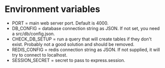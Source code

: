 # Environment variables

* PORT = main web server port. Default is 4000.
* DB_CONFIG = database connection string as JSON. If not set, you need a src/db/config.json.
* CHECK_DB_SETUP = run a query that will create tables if they don't exist. Probably not a good solution and should be removed.
* REDIS_CONFIG = redis connection string as JSON. If not supplied, it will try to connect to localhost.
* SESSION_SECRET = secret to pass to express.session.
